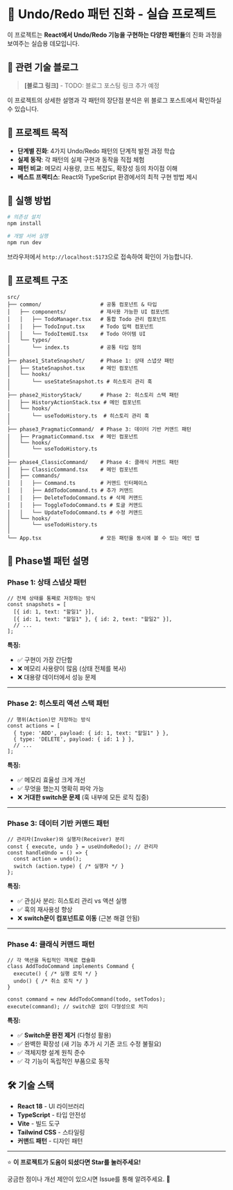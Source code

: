 # 🔄 Undo/Redo 패턴 진화 - 실습 프로젝트

이 프로젝트는 **React에서 Undo/Redo 기능을 구현하는 다양한 패턴들**의 진화 과정을 보여주는 실습용 데모입니다.

## 📝 관련 기술 블로그

> **[블로그 링크]** - TODO: 블로그 포스팅 링크 추가 예정

이 프로젝트의 상세한 설명과 각 패턴의 장단점 분석은 위 블로그 포스트에서 확인하실 수 있습니다.

## 🎯 프로젝트 목적

- **단계별 진화**: 4가지 Undo/Redo 패턴의 단계적 발전 과정 학습
- **실제 동작**: 각 패턴의 실제 구현과 동작을 직접 체험
- **패턴 비교**: 메모리 사용량, 코드 복잡도, 확장성 등의 차이점 이해
- **베스트 프랙티스**: React와 TypeScript 환경에서의 최적 구현 방법 제시

## 🚀 실행 방법

```bash
# 의존성 설치
npm install

# 개발 서버 실행
npm run dev
```

브라우저에서 `http://localhost:5173`으로 접속하여 확인이 가능합니다.

## 📁 프로젝트 구조

```
src/
├── common/                   # 공통 컴포넌트 & 타입
│   ├── components/           # 재사용 가능한 UI 컴포넌트
│   │   ├── TodoManager.tsx   # 통합 Todo 관리 컴포넌트
│   │   ├── TodoInput.tsx     # Todo 입력 컴포넌트
│   │   └── TodoItemUI.tsx    # Todo 아이템 UI
│   └── types/
│       └── index.ts          # 공통 타입 정의
│
├── phase1_StateSnapshot/     # Phase 1: 상태 스냅샷 패턴
│   ├── StateSnapshot.tsx     # 메인 컴포넌트
│   └── hooks/
│       └── useStateSnapshot.ts # 히스토리 관리 훅
│
├── phase2_HistoryStack/      # Phase 2: 히스토리 스택 패턴
│   ├── HistoryActionStack.tsx # 메인 컴포넌트
│   └── hooks/
│       └── useTodoHistory.ts  # 히스토리 관리 훅
│
├── phase3_PragmaticCommand/  # Phase 3: 데이터 기반 커맨드 패턴
│   ├── PragmaticCommand.tsx  # 메인 컴포넌트
│   └── hooks/
│       └── useTodoHistory.ts
│
├── phase4_ClassicCommand/    # Phase 4: 클래식 커맨드 패턴
│   ├── ClassicCommand.tsx    # 메인 컴포넌트
│   ├── commands/
│   │   ├── Command.ts        # 커맨드 인터페이스
│   │   ├── AddTodoCommand.ts # 추가 커맨드
│   │   ├── DeleteTodoCommand.ts # 삭제 커맨드
│   │   ├── ToggleTodoCommand.ts # 토글 커맨드
│   │   └── UpdateTodoCommand.ts # 수정 커맨드
│   └── hooks/
│       └── useTodoHistory.ts
│
└── App.tsx                   # 모든 패턴을 동시에 볼 수 있는 메인 앱
```

## 🔄 Phase별 패턴 설명

### Phase 1: 상태 스냅샷 패턴
```tsx
// 전체 상태를 통째로 저장하는 방식
const snapshots = [
  [{ id: 1, text: "할일1" }],
  [{ id: 1, text: "할일1" }, { id: 2, text: "할일2" }],
  // ...
];
```

**특징:**
- ✅ 구현이 가장 간단함
- ❌ 메모리 사용량이 많음 (상태 전체를 복사)
- ❌ 대용량 데이터에서 성능 문제

---

### Phase 2: 히스토리 액션 스택 패턴
```tsx
// 행위(Action)만 저장하는 방식
const actions = [
  { type: 'ADD', payload: { id: 1, text: "할일1" } },
  { type: 'DELETE', payload: { id: 1 } },
  // ...
];
```

**특징:**
- ✅ 메모리 효율성 크게 개선
- ✅ 무엇을 했는지 명확히 파악 가능
- ❌ **거대한 switch문 문제** (훅 내부에 모든 로직 집중)

---

### Phase 3: 데이터 기반 커맨드 패턴
```tsx
// 관리자(Invoker)와 실행자(Receiver) 분리
const { execute, undo } = useUndoRedo(); // 관리자
const handleUndo = () => {
  const action = undo();
  switch (action.type) { /* 실행자 */ }
};
```

**특징:**
- ✅ 관심사 분리: 히스토리 관리 vs 액션 실행
- ✅ 훅의 재사용성 향상
- ❌ **switch문이 컴포넌트로 이동** (근본 해결 안됨)

---

### Phase 4: 클래식 커맨드 패턴
```tsx
// 각 액션을 독립적인 객체로 캡슐화
class AddTodoCommand implements Command {
  execute() { /* 실행 로직 */ }
  undo() { /* 취소 로직 */ }
}

const command = new AddTodoCommand(todo, setTodos);
execute(command); // switch문 없이 다형성으로 처리
```

**특징:**
- ✅ **Switch문 완전 제거** (다형성 활용)
- ✅ 완벽한 확장성 (새 기능 추가 시 기존 코드 수정 불필요)
- ✅ 객체지향 설계 원칙 준수
- ✅ 각 기능이 독립적인 부품으로 동작

## 🛠 기술 스택

- **React 18** - UI 라이브러리
- **TypeScript** - 타입 안전성
- **Vite** - 빌드 도구
- **Tailwind CSS** - 스타일링
- **커맨드 패턴** - 디자인 패턴

---

⭐ **이 프로젝트가 도움이 되셨다면 Star를 눌러주세요!**

궁금한 점이나 개선 제안이 있으시면 Issue를 통해 알려주세요. 🚀